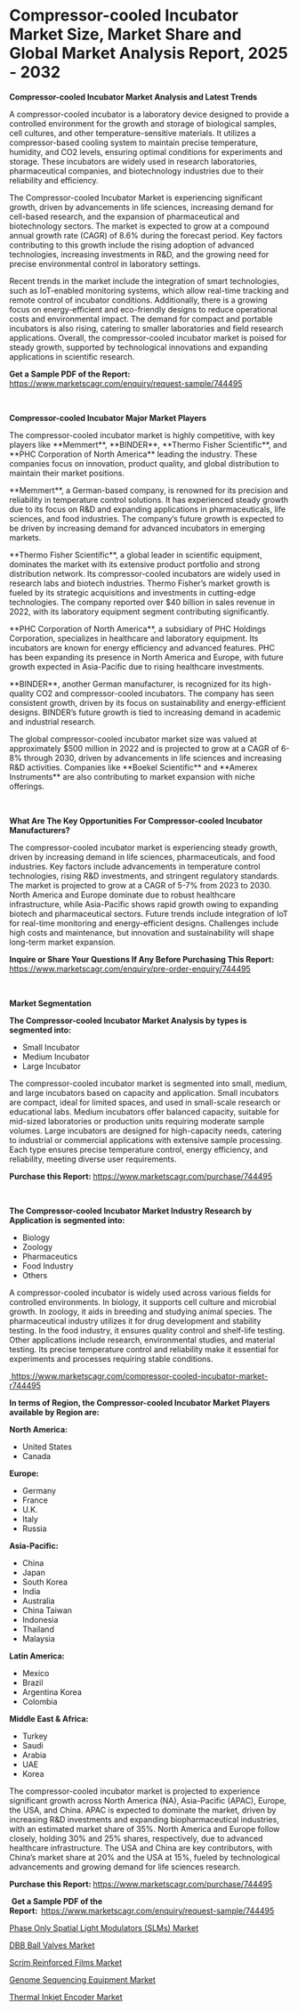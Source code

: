 <p><h1>Compressor-cooled Incubator Market Size, Market Share and Global Market Analysis Report, 2025 - 2032</h1></p><p><strong>Compressor-cooled Incubator Market Analysis and Latest Trends</strong></p>
<p><p>A compressor-cooled incubator is a laboratory device designed to provide a controlled environment for the growth and storage of biological samples, cell cultures, and other temperature-sensitive materials. It utilizes a compressor-based cooling system to maintain precise temperature, humidity, and CO2 levels, ensuring optimal conditions for experiments and storage. These incubators are widely used in research laboratories, pharmaceutical companies, and biotechnology industries due to their reliability and efficiency.</p><p>The Compressor-cooled Incubator Market is experiencing significant growth, driven by advancements in life sciences, increasing demand for cell-based research, and the expansion of pharmaceutical and biotechnology sectors. The market is expected to grow at a compound annual growth rate (CAGR) of 8.6% during the forecast period. Key factors contributing to this growth include the rising adoption of advanced technologies, increasing investments in R&D, and the growing need for precise environmental control in laboratory settings.</p><p>Recent trends in the market include the integration of smart technologies, such as IoT-enabled monitoring systems, which allow real-time tracking and remote control of incubator conditions. Additionally, there is a growing focus on energy-efficient and eco-friendly designs to reduce operational costs and environmental impact. The demand for compact and portable incubators is also rising, catering to smaller laboratories and field research applications. Overall, the compressor-cooled incubator market is poised for steady growth, supported by technological innovations and expanding applications in scientific research.</p></p>
<p><strong>Get a Sample PDF of the Report:&nbsp;</strong> <a href="https://www.marketscagr.com/enquiry/request-sample/744495?utm_campaign=2014&utm_medium=2&utm_source=Github&utm_content=ia&utm_term=20012025&utm_id=compressor-cooled-incubator">https://www.marketscagr.com/enquiry/request-sample/744495</a></p>
<p>&nbsp;</p>
<p><strong>Compressor-cooled Incubator Major Market Players</strong></p>
<p><p>The compressor-cooled incubator market is highly competitive, with key players like **Memmert**, **BINDER**, **Thermo Fisher Scientific**, and **PHC Corporation of North America** leading the industry. These companies focus on innovation, product quality, and global distribution to maintain their market positions.</p><p>**Memmert**, a German-based company, is renowned for its precision and reliability in temperature control solutions. It has experienced steady growth due to its focus on R&D and expanding applications in pharmaceuticals, life sciences, and food industries. The company’s future growth is expected to be driven by increasing demand for advanced incubators in emerging markets.</p><p>**Thermo Fisher Scientific**, a global leader in scientific equipment, dominates the market with its extensive product portfolio and strong distribution network. Its compressor-cooled incubators are widely used in research labs and biotech industries. Thermo Fisher’s market growth is fueled by its strategic acquisitions and investments in cutting-edge technologies. The company reported over $40 billion in sales revenue in 2022, with its laboratory equipment segment contributing significantly.</p><p>**PHC Corporation of North America**, a subsidiary of PHC Holdings Corporation, specializes in healthcare and laboratory equipment. Its incubators are known for energy efficiency and advanced features. PHC has been expanding its presence in North America and Europe, with future growth expected in Asia-Pacific due to rising healthcare investments.</p><p>**BINDER**, another German manufacturer, is recognized for its high-quality CO2 and compressor-cooled incubators. The company has seen consistent growth, driven by its focus on sustainability and energy-efficient designs. BINDER’s future growth is tied to increasing demand in academic and industrial research.</p><p>The global compressor-cooled incubator market size was valued at approximately $500 million in 2022 and is projected to grow at a CAGR of 6-8% through 2030, driven by advancements in life sciences and increasing R&D activities. Companies like **Boekel Scientific** and **Amerex Instruments** are also contributing to market expansion with niche offerings.</p></p>
<p>&nbsp;</p>
<p><strong>What Are The Key Opportunities For Compressor-cooled Incubator Manufacturers?</strong></p>
<p><p>The compressor-cooled incubator market is experiencing steady growth, driven by increasing demand in life sciences, pharmaceuticals, and food industries. Key factors include advancements in temperature control technologies, rising R&D investments, and stringent regulatory standards. The market is projected to grow at a CAGR of 5-7% from 2023 to 2030. North America and Europe dominate due to robust healthcare infrastructure, while Asia-Pacific shows rapid growth owing to expanding biotech and pharmaceutical sectors. Future trends include integration of IoT for real-time monitoring and energy-efficient designs. Challenges include high costs and maintenance, but innovation and sustainability will shape long-term market expansion.</p></p>
<p><strong>Inquire or Share Your Questions If Any Before Purchasing This Report:</strong> <a href="https://www.marketscagr.com/enquiry/pre-order-enquiry/744495?utm_campaign=2014&utm_medium=2&utm_source=Github&utm_content=ia&utm_term=20012025&utm_id=compressor-cooled-incubator">https://www.marketscagr.com/enquiry/pre-order-enquiry/744495</a></p>
<p>&nbsp;</p>
<p><strong>Market Segmentation</strong></p>
<p><strong>The Compressor-cooled Incubator Market Analysis by types is segmented into:</strong></p>
<p><ul><li>Small Incubator</li><li>Medium Incubator</li><li>Large Incubator</li></ul></p>
<p><p>The compressor-cooled incubator market is segmented into small, medium, and large incubators based on capacity and application. Small incubators are compact, ideal for limited spaces, and used in small-scale research or educational labs. Medium incubators offer balanced capacity, suitable for mid-sized laboratories or production units requiring moderate sample volumes. Large incubators are designed for high-capacity needs, catering to industrial or commercial applications with extensive sample processing. Each type ensures precise temperature control, energy efficiency, and reliability, meeting diverse user requirements.</p></p>
<p><strong>Purchase this Report:&nbsp;</strong><a href="https://www.marketscagr.com/purchase/744495?utm_campaign=2014&utm_medium=2&utm_source=Github&utm_content=ia&utm_term=20012025&utm_id=compressor-cooled-incubator">https://www.marketscagr.com/purchase/744495</a></p>
<p>&nbsp;</p>
<p><strong>The Compressor-cooled Incubator Market Industry Research by Application is segmented into:</strong></p>
<p><ul><li>Biology</li><li>Zoology</li><li>Pharmaceutics</li><li>Food Industry</li><li>Others</li></ul></p>
<p><p>A compressor-cooled incubator is widely used across various fields for controlled environments. In biology, it supports cell culture and microbial growth. In zoology, it aids in breeding and studying animal species. The pharmaceutical industry utilizes it for drug development and stability testing. In the food industry, it ensures quality control and shelf-life testing. Other applications include research, environmental studies, and material testing. Its precise temperature control and reliability make it essential for experiments and processes requiring stable conditions.</p></p>
<p><a href="https://www.marketscagr.com/compressor-cooled-incubator-market-r744495?utm_campaign=2014&utm_medium=2&utm_source=Github&utm_content=ia&utm_term=20012025&utm_id=compressor-cooled-incubator">&nbsp;https://www.marketscagr.com/compressor-cooled-incubator-market-r744495</a></p>
<p><strong>In terms of Region, the Compressor-cooled Incubator Market Players available by Region are:</strong></p>
<p>
    <p> <strong> North America: </strong>
        <ul>
            <li>United States</li>
            <li>Canada</li>
        </ul>
        </p> 
    <p> <strong> Europe: </strong>
        <ul>
            <li>Germany</li>
            <li>France</li>
            <li>U.K.</li>
            <li>Italy</li>
            <li>Russia</li>
        </ul>
        </p> 
    <p> <strong> Asia-Pacific: </strong>
        <ul>
            <li>China</li>
            <li>Japan</li>
            <li>South Korea</li>
            <li>India</li>
            <li>Australia</li>
            <li>China Taiwan</li>
            <li>Indonesia</li>
            <li>Thailand</li>
            <li>Malaysia</li>
        </ul>
        </p> 
    <p> <strong> Latin America: </strong>
        <ul>
            <li>Mexico</li>
            <li>Brazil</li>
            <li>Argentina Korea</li>
            <li>Colombia</li>
        </ul>
        </p> 
    <p> <strong> Middle East & Africa: </strong>
        <ul>
            <li>Turkey</li>
            <li>Saudi</li>
            <li>Arabia</li>
            <li>UAE</li>
            <li>Korea</li>
        </ul>
    </p>
    </p>
<p><p>The compressor-cooled incubator market is projected to experience significant growth across North America (NA), Asia-Pacific (APAC), Europe, the USA, and China. APAC is expected to dominate the market, driven by increasing R&D investments and expanding biopharmaceutical industries, with an estimated market share of 35%. North America and Europe follow closely, holding 30% and 25% shares, respectively, due to advanced healthcare infrastructure. The USA and China are key contributors, with China’s market share at 20% and the USA at 15%, fueled by technological advancements and growing demand for life sciences research.</p></p>
<p><strong>Purchase this Report: </strong><a href="https://www.marketscagr.com/purchase/744495?utm_campaign=2014&utm_medium=2&utm_source=Github&utm_content=ia&utm_term=20012025&utm_id=compressor-cooled-incubator">https://www.marketscagr.com/purchase/744495</a></p>
<p>&nbsp;<strong>Get a Sample PDF of the Report:&nbsp;&nbsp;</strong><a href="https://www.marketscagr.com/enquiry/request-sample/744495?utm_campaign=2014&utm_medium=2&utm_source=Github&utm_content=ia&utm_term=20012025&utm_id=compressor-cooled-incubator">https://www.marketscagr.com/enquiry/request-sample/744495</a></p>
<p><strong></strong></p>
<p><p><a href="https://www.linkedin.com/pulse/phase-only-spatial-light-modulators-slms-market-share-analysis-ibf1e?utm_campaign=2014&utm_medium=2&utm_source=Github&utm_content=ia&utm_term=20012025&utm_id=compressor-cooled-incubator">Phase Only Spatial Light Modulators (SLMs) Market</a></p><p><a href="https://www.linkedin.com/pulse/dbb-ball-valves-market-size-striking-cagr-108-from-2025-2032-enpge?utm_campaign=2014&utm_medium=2&utm_source=Github&utm_content=ia&utm_term=20012025&utm_id=compressor-cooled-incubator">DBB Ball Valves Market</a></p><p><a href="https://github.com/YashRP12/Market-Research-Report-List-7/blob/main/scrim-reinforced-films-market.md?utm_campaign=2014&utm_medium=2&utm_source=Github&utm_content=ia&utm_term=20012025&utm_id=compressor-cooled-incubator">Scrim Reinforced Films Market</a></p><p><a href="https://www.linkedin.com/pulse/genome-sequencing-equipment-market-analysis-report-competitive-d0trc?utm_campaign=2014&utm_medium=2&utm_source=Github&utm_content=ia&utm_term=20012025&utm_id=compressor-cooled-incubator">Genome Sequencing Equipment Market</a></p><p><a href="https://www.linkedin.com/pulse/market-size-growth-thermal-inkjet-encoder-markrt-upcoming-years-9fv7e?utm_campaign=2014&utm_medium=2&utm_source=Github&utm_content=ia&utm_term=20012025&utm_id=compressor-cooled-incubator">Thermal Inkjet Encoder Market</a></p></p>